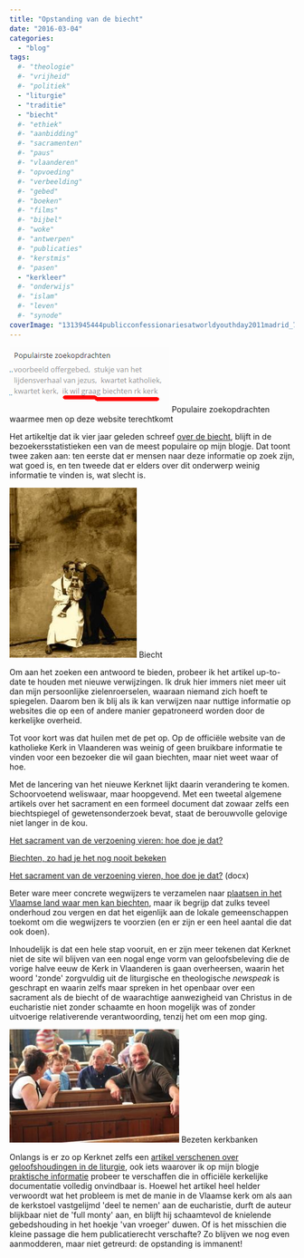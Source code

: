 ```yaml
---
title: "Opstanding van de biecht"
date: "2016-03-04"
categories: 
  - "blog"
tags:
  #- "theologie"
  #- "vrijheid"
  #- "politiek"
  - "liturgie"
  - "traditie"
  - "biecht"
  #- "ethiek"
  #- "aanbidding"
  #- "sacramenten"
  #- "paus"
  #- "vlaanderen"
  #- "opvoeding"
  #- "verbeelding"
  #- "gebed"
  #- "boeken"
  #- "films"
  #- "bijbel"
  #- "woke"
  #- "antwerpen"
  #- "publicaties"
  #- "kerstmis"
  #- "pasen"
  - "kerkleer"
  #- "onderwijs"
  #- "islam"
  #- "leven"
  #- "synode"
coverImage: "1313945444publicconfessionariesatworldyouthday2011madrid_7981451.jpg"
---
```


![Populaire zoekopdrachten waarmee men op deze website terechtkomt](images/unnamed.png) Populaire zoekopdrachten waarmee men op deze website terechtkomt

Het artikeltje dat ik vier jaar geleden schreef [over de biecht](/blog/biecht/), blijft in de bezoekersstatistieken een van de meest populaire op mijn blogje. Dat toont twee zaken aan: ten eerste dat er mensen naar deze informatie op zoek zijn, wat goed is, en ten tweede dat er elders over dit onderwerp weinig informatie te vinden is, wat slecht is.

[![Biecht](images/confession-225x300.jpg)](/blog/actieve-deelname-van-de-gelovigen/) Biecht

Om aan het zoeken een antwoord te bieden, probeer ik het artikel up-to-date te houden met nieuwe verwijzingen. Ik druk hier immers niet meer uit dan mijn persoonlijke zielenroerselen, waaraan niemand zich hoeft te spiegelen. Daarom ben ik blij als ik kan verwijzen naar nuttige informatie op websites die op een of andere manier gepatroneerd worden door de kerkelijke overheid.

Tot voor kort was dat huilen met de pet op. Op de officiële website van de katholieke Kerk in Vlaanderen was weinig of geen bruikbare informatie te vinden voor een bezoeker die wil gaan biechten, maar niet weet waar of hoe.

Met de lancering van het nieuwe Kerknet lijkt daarin verandering te komen. Schoorvoetend weliswaar, maar hoopgevend. Met een tweetal algemene artikels over het sacrament en een formeel document dat zowaar zelfs een biechtspiegel of gewetensonderzoek bevat, staat de berouwvolle gelovige niet langer in de kou.

[Het sacrament van de verzoening vieren: hoe doe je dat?](https://www.kerknet.be/iclz/artikel/het-sacrament-van-de-verzoening-vieren-hoe-doe-je-dat#sthash.lmFxmY5q.dpuf)

[Biechten, zo had je het nog nooit bekeken](https://www.kerknet.be/kerknet-redactie/artikel/biechten-zo-had-je-het-nog-nooit-bekeken)

[Het sacrament van de verzoening vieren, hoe doe je dat?](https://www.kerknet.be/sites/default/files/Het%20sacrament%20van%20de%20verzoening%20vieren.docx) (docx)

Beter ware meer concrete wegwijzers te verzamelen naar [plaatsen in het Vlaamse land waar men kan biechten](http://www.sint-janscentrum.nl/index.php?p=biecht), maar ik begrijp dat zulks teveel onderhoud zou vergen en dat het eigenlijk aan de lokale gemeenschappen toekomt om die wegwijzers te voorzien (en er zijn er een heel aantal die dat ook doen).

Inhoudelijk is dat een hele stap vooruit, en er zijn meer tekenen dat Kerknet niet de site wil blijven van een nogal enge vorm van geloofsbeleving die de vorige halve eeuw de Kerk in Vlaanderen is gaan overheersen, waarin het woord 'zonde' zorgvuldig uit de liturgische en theologische _newspeak_ is geschrapt en waarin zelfs maar spreken in het openbaar over een sacrament als de biecht of de waarachtige aanwezigheid van Christus in de eucharistie niet zonder schaamte en hoon mogelijk was of zonder uitvoerige relativerende verantwoording, tenzij het om een mop ging.

![Bezeten kerkbanken](images/BeningtonAllSaintspeopleenjoyingopenday-300x200.jpg) Bezeten kerkbanken

Onlangs is er zo op Kerknet zelfs een [artikel verschenen over geloofshoudingen in de liturgie](https://www.kerknet.be/iclz/blog/lichamelijke-opvoeding-tijdens-de-eucharistieviering), ook iets waarover ik op mijn blogje [praktische informatie](/page/praktische-gids-bij-gebedshoudingen-in-de-liturgie/) probeer te verschaffen die in officiële kerkelijke documentatie volledig onvindbaar is. Hoewel het artikel heel helder verwoordt wat het probleem is met de manie in de Vlaamse kerk om als aan de kerkstoel vastgelijmd 'deel te nemen' aan de eucharistie, durft de auteur blijkbaar niet de 'full monty' aan, en blijft hij schaamtevol de knielende gebedshouding in het hoekje 'van vroeger' duwen. Of is het misschien die kleine passage die hem publicatierecht verschafte? Zo blijven we nog even aanmodderen, maar niet getreurd: de opstanding is immanent!
